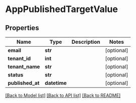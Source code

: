 # AppPublishedTargetValue

## Properties
Name | Type | Description | Notes
------------ | ------------- | ------------- | -------------
**email** | **str** |  | [optional] 
**tenant_id** | **int** |  | [optional] 
**tenant_name** | **str** |  | [optional] 
**status** | **str** |  | [optional] 
**published_at** | **datetime** |  | [optional] 

[[Back to Model list]](../README.md#documentation-for-models) [[Back to API list]](../README.md#documentation-for-api-endpoints) [[Back to README]](../README.md)

